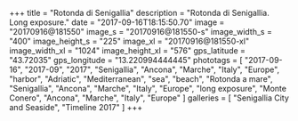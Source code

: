 +++
title = "Rotonda di Senigallia"
description = "Rotonda di Senigallia. Long exposure."
date = "2017-09-16T18:15:50.70"
image = "20170916@181550"
image_s = "20170916@181550-s"
image_width_s = "400"
image_height_s = "225"
image_xl = "20170916@181550-xl"
image_width_xl = "1024"
image_height_xl = "576"
gps_latitude = "43.72035"
gps_longitude = "13.220994444445"
phototags = [ "2017-09-16", "2017-09", "2017", "Senigallia", "Ancona", "Marche", "Italy", "Europe", "harbor", "Adriatic", "Mediterranean", "sea", "beach", "Rotonda a mare", "Senigallia", "Ancona", "Marche", "Italy", "Europe", "long exposure", "Monte Conero", "Ancona", "Marche", "Italy", "Europe" ]
galleries = [ "Senigallia City and Seaside", "Timeline 2017" ]
+++
